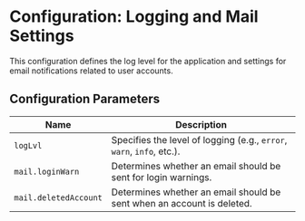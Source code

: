 # Configuration: Logging and Mail Settings

This configuration defines the log level for the application and settings for email notifications related to user accounts.

## Configuration Parameters

| **Name**              | **Description**                                                                 |
|-----------------------|---------------------------------------------------------------------------------|
| `logLvl`              | Specifies the level of logging (e.g., `error`, `warn`, `info`, etc.).           |
| `mail.loginWarn`      | Determines whether an email should be sent for login warnings.                  |
| `mail.deletedAccount` | Determines whether an email should be sent when an account is deleted.          |